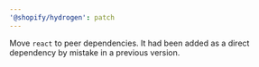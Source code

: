 ```yaml
---
'@shopify/hydrogen': patch
---
```


Move `react` to peer dependencies. It had been added as a direct dependency by mistake in a previous version.
